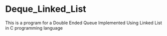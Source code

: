 # Deque_Linked_List
This is a program for a Double Ended Queue Implemented Using Linked List in C programming language

